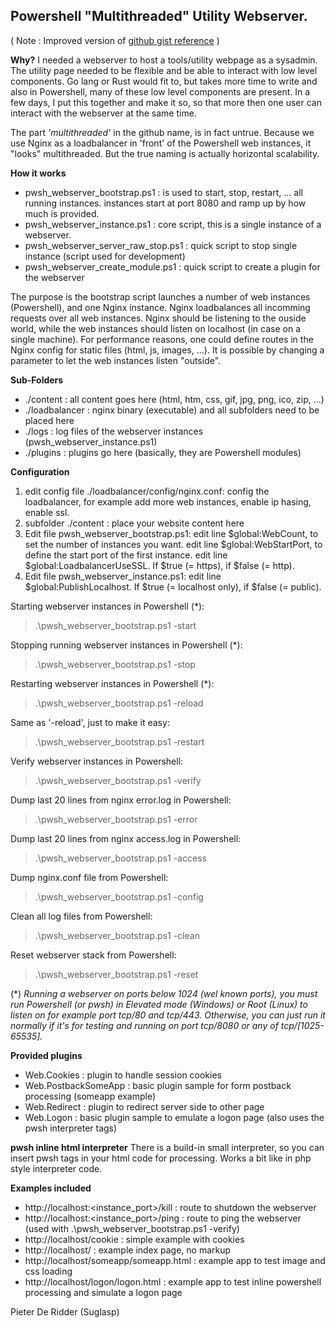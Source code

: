 ## Powershell "Multithreaded" Utility Webserver.

( Note : Improved version of [github gist reference](https://gist.github.com/19WAS85/5424431) )

**Why?** 
I needed a webserver to host a tools/utility webpage as a sysadmin.
The utility page needed to be flexible and be able to interact with low level components.
Go lang or Rust would fit to, but takes more time to write and also in Powershell,
many of these low level components are present.
In a few days, I put this together and make it so, so that more then one user can interact with
the webserver at the same time.

The part _'multithreaded'_ in the github name, is in fact untrue.
Because we use Nginx as a loadbalancer in 'front' of the Powershell web instances, it "looks" multithreaded.
But the true naming is actually horizontal scalability.

**How it works** 

- pwsh_webserver_bootstrap.ps1       : is used to start, stop, restart, ... all running instances.
                                     instances start at port 8080 and ramp up by how much is provided.
- pwsh_webserver_instance.ps1        : core script, this is a single instance of a webserver.
- pwsh_webserver_server_raw_stop.ps1 : quick script to stop single instance (script used for development)
- pwsh_webserver_create_module.ps1   : quick script to create a plugin for the webserver



The purpose is the bootstrap script launches a number of web instances (Powershell), and one Nginx instance.
Nginx loadbalances all incomming requests over all web instances.
Nginx should be listening to the ouside world, while the web instances should listen on localhost (in case on a single machine).
For performance reasons, one could define routes in the Nginx config for static files (html, js, images, ...).
It is possible by changing a parameter to let the web instances listen "outside".




**Sub-Folders** 
- ./content : all content goes here (html, htm, css, gif, jpg, png, ico, zip, ...)
- ./loadbalancer : nginx binary (executable) and all subfolders need to be placed here
- ./logs : log files of the webserver instances (pwsh_webserver_instance.ps1)
- ./plugins : plugins go here (basically, they are Powershell modules)


**Configuration** 
1) edit config file ./loadbalancer/config/nginx.conf:
   config the loadbalancer, for example add more web instances, enable ip hasing, enable ssl.
2) subfolder ./content :
   place your website content here
3) Edit file pwsh_webserver_bootstrap.ps1:
   edit line $global:WebCount, to set the number of instances you want.
   edit line $global:WebStartPort, to define the start port of the first instance.
   edit line $global:LoadbalancerUseSSL. If $true (= https), if $false (= http).
4) Edit file pwsh_webserver_instance.ps1:
   edit line $global:PublishLocalhost. If $true (= localhost only), if $false (= public).

Starting webserver instances in Powershell (*):
> .\pwsh_webserver_bootstrap.ps1 -start

Stopping running webserver instances in Powershell (*):
> .\pwsh_webserver_bootstrap.ps1 -stop

Restarting webserver instances in Powershell (*):
> .\pwsh_webserver_bootstrap.ps1 -reload

Same as '-reload', just to make it easy:
> .\pwsh_webserver_bootstrap.ps1 -restart

Verify webserver instances in Powershell:
> .\pwsh_webserver_bootstrap.ps1 -verify

Dump last 20 lines from nginx error.log in Powershell:
> .\pwsh_webserver_bootstrap.ps1 -error

Dump last 20 lines from nginx access.log in Powershell:
> .\pwsh_webserver_bootstrap.ps1 -access

Dump nginx.conf file from Powershell:
> .\pwsh_webserver_bootstrap.ps1 -config

Clean all log files from Powershell:
> .\pwsh_webserver_bootstrap.ps1 -clean

Reset webserver stack from Powershell:
> .\pwsh_webserver_bootstrap.ps1 -reset

(*) *Running a webserver on ports below 1024 (wel known ports), you must run Powershell (or pwsh) in Elevated mode (Windows) or Root (Linux) to listen on for example port tcp/80 and tcp/443.
Otherwise, you can just run it normally if it's for testing and running on port tcp/8080 or any of tcp/[1025-65535].*


**Provided plugins** 
- Web.Cookies : plugin to handle session cookies
- Web.PostbackSomeApp : basic plugin sample for form postback processing (someapp example)
- Web.Redirect : plugin to redirect server side to other page
- Web.Logon : basic plugin sample to emulate a logon page (also uses the pwsh interpreter tags)


**pwsh inline html interpreter** 
There is a build-in small interpreter, so you can insert pwsh tags in your html code for processing.
Works a bit like in php style interpreter code.


**Examples included** 
- http://localhost:<instance_port>/kill   :  route to shutdown the webserver
- http://localhost:<instance_port>/ping   :  route to ping the webserver (used with .\pwsh_webserver_bootstrap.ps1 -verify)
- http://localhost/cookie :  simple example with cookies
- http://localhost/       :  example index page, no markup
- http://localhost/someapp/someapp.html : example app to test image and css loading
- http://localhost/logon/logon.html : example app to test inline powershell processing and simulate a logon page

Pieter De Ridder (Suglasp)
